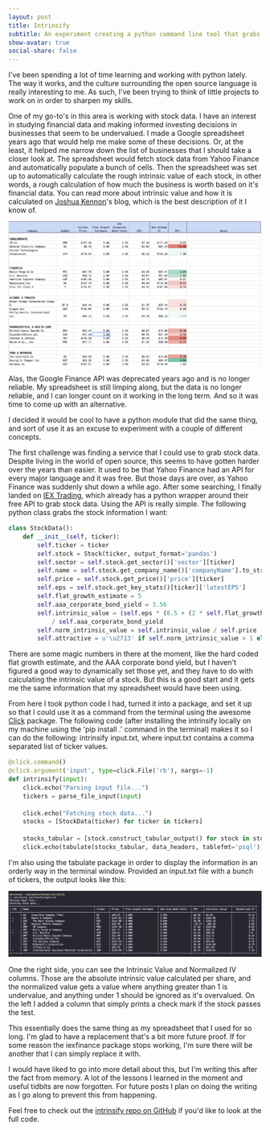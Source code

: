 ```yaml
---
layout: post
title: Intrinsify
subtitle: An experiment creating a python command line tool that grabs stock data
show-avatar: true
social-share: false
---
```


I've been spending a lot of time learning and working with python lately.  The way it works,
and the culture surrounding the open source language is really interesting to me.  As such,
I've been trying to think of little projects to work on in order to sharpen my skills.

One of my go-to's in this area is working with stock data.  I have an interest in studying
financial data and making informed investing decisions in businesses that seem to be
undervalued.  I made a Google spreadsheet years ago that would help me make some of these
decisions.  Or, at the least, it helped me narrow down the list of businesses that I should
take a closer look at.  The spreadsheet would fetch stock data from Yahoo Finance and
automatically populate a bunch of cells.  Then the spreadsheet was set up to automatically
calculate the rough intrinsic value of each stock, in other words, a rough calculation
of how much the business is worth based on it's financial data.  You can read more about
intrinsic value and how it is calculated on [Joshua Kennon](https://www.joshuakennon.com/benjamin-graham-intrinsic-value-formula/)'s blog, which is the best description of it I know of.

![Screenshot of Google spreadsheet for stock intrinsic value](/img/2018-12-11-python-module-stock-intrinsic-value/google-spreadsheet-iv.png)

Alas, the Google Finance API was deprecated years ago and is no longer reliable.  My spreadsheet
is still limping along, but the data is no longer reliable, and I can longer count on it working
in the long term.  And so it was time to come up with an alternative.

I decided it would be cool to have a python module that did the same thing, and sort of use it
as an excuse to experiment with a couple of different concepts.

The first challenge was finding a service that I could use to grab stock data.  Despite living
in the world of open source, this seems to have gotten harder over the years than easier.  It
used to be that Yahoo Finance had an API for every major language and it was free.  But those
days are over, as Yahoo Finance was suddenly shut down a while ago.  After some searching,
I finally landed on [IEX Trading](https://iextrading.com/developer/docs/#getting-started), which
already has a python wrapper around their free API to grab stock data.  Using the API is really
simple.  The following python class grabs the stock information I want:

```python
class StockData():
    def __init__(self, ticker):
        self.ticker = ticker
        self.stock = Stock(ticker, output_format='pandas')
        self.sector = self.stock.get_sector()['sector'][ticker]
        self.name = self.stock.get_company_name()['companyName'].to_string()
        self.price = self.stock.get_price()['price'][ticker]
        self.eps = self.stock.get_key_stats()[ticker]['latestEPS']
        self.flat_growth_estimate = 5
        self.aaa_corporate_bond_yield = 3.56
        self.intrinsic_value = (self.eps * (8.5 + (2 * self.flat_growth_estimate)) * 4.4) \
            / self.aaa_corporate_bond_yield
        self.norm_intrinsic_value = self.intrinsic_value / self.price
        self.attractive = u'\u2713' if self.norm_intrinsic_value > 1 else ' '
```

There are some magic numbers in there at the moment, like the hard coded flat growth estimate,
and the AAA corporate bond yield, but I haven't figured a good way to dynamically set those yet,
and they have to do with calculating the intrinsic value of a stock.  But this is a good start and
it gets me the same information that my spreadsheet would have been using.

From here I took python code I had, turned it into a package, and set it up so that I could use
it as a command from the terminal using the awesome [Click](https://click.palletsprojects.com/en/7.x/)
package.  The following code (after installing the intrinsify locally on my machine using the
'pip install .' command in the terminal) makes it so I can do the following:
intrinsify input.txt, where input.txt contains a comma separated list of ticker values.

```python
@click.command()
@click.argument('input', type=click.File('rb'), nargs=-1)
def intrinsify(input):
    click.echo("Parsing input file...")
    tickers = parse_file_input(input)

    click.echo("Fetching stock data...")
    stocks = [StockData(ticker) for ticker in tickers]

    stocks_tabular = [stock.construct_tabular_output() for stock in stocks]
    click.echo(tabulate(stocks_tabular, data_headers, tablefmt='psql'))
```

I'm also using the tabulate package in order to display the information in an orderly way
in the terminal window.  Provided an input.txt file with a bunch of tickers, the output looks
like this:

![Screenshot of intrinsify results](/img/2018-12-11-python-module-stock-intrinsic-value/intrinsify-result.png)

One the right side, you can see the Intrinsic Value and Normalized IV columns.  Those are the
absolute intrinsic value calculated per share, and the normalized value gets a value where
anything greater than 1 is undervalue, and anything under 1 should be ignored as it's
overvalued.  On the left I added a column that simply prints a check mark if the stock
passes the test.

This essentially does the same thing as my spreadsheet that I used for so long.  I'm glad to
have a replacement that's a bit more future proof.  If for some reason the iexfinance package
stops working, I'm sure there will be another that I can simply replace it with.

I would have liked to go into more detail about this, but I'm writing this after the fact from
memory.  A lot of the lessons I learned in the moment and useful tidbits are now forgotten.  For
future posts I plan on doing the writing as I go along to prevent this from happening.

Feel free to check out the [intrinsify repo on GitHub](https://github.com/heymoose/intrinsify) if
you'd like to look at the full code.
